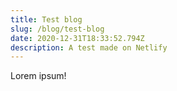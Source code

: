 ```yaml
---
title: Test blog
slug: /blog/test-blog
date: 2020-12-31T18:33:52.794Z
description: A test made on Netlify
---
```


Lorem ipsum!
